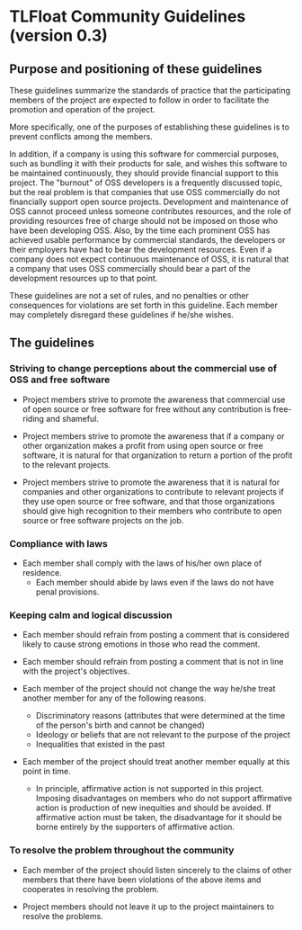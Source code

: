 
# TLFloat Community Guidelines (version 0.3)


## Purpose and positioning of these guidelines

These guidelines summarize the standards of practice that the
participating members of the project are expected to follow in order
to facilitate the promotion and operation of the project.

More specifically, one of the purposes of establishing these
guidelines is to prevent conflicts among the members.

In addition, if a company is using this software for commercial
purposes, such as bundling it with their products for sale, and wishes
this software to be maintained continuously, they should provide
financial support to this project. The "burnout" of OSS developers is
a frequently discussed topic, but the real problem is that companies
that use OSS commercially do not financially support open source
projects. Development and maintenance of OSS cannot proceed unless
someone contributes resources, and the role of providing resources
free of charge should not be imposed on those who have been developing
OSS. Also, by the time each prominent OSS has achieved usable
performance by commercial standards, the developers or their employers
have had to bear the development resources. Even if a company does not
expect continuous maintenance of OSS, it is natural that a company
that uses OSS commercially should bear a part of the development
resources up to that point.

These guidelines are not a set of rules, and no penalties or other
consequences for violations are set forth in this guideline. Each
member may completely disregard these guidelines if he/she wishes.


## The guidelines

### Striving to change perceptions about the commercial use of OSS and free software

* Project members strive to promote the awareness that commercial use
  of open source or free software for free without any contribution is
  free-riding and shameful.

* Project members strive to promote the awareness that if a company or
  other organization makes a profit from using open source or free
  software, it is natural for that organization to return a portion of
  the profit to the relevant projects.

* Project members strive to promote the awareness that it is natural
  for companies and other organizations to contribute to relevant
  projects if they use open source or free software, and that those
  organizations should give high recognition to their members who
  contribute to open source or free software projects on the job.


### Compliance with laws

* Each member shall comply with the laws of his/her own place of
  residence.
  * Each member should abide by laws even if the laws do not have
    penal provisions.


### Keeping calm and logical discussion

* Each member should refrain from posting a comment that is considered
  likely to cause strong emotions in those who read the comment.

* Each member should refrain from posting a comment that is not in
  line with the project's objectives.

* Each member of the project should not change the way he/she treat
  another member for any of the following reasons.
  * Discriminatory reasons (attributes that were determined at the
    time of the person's birth and cannot be changed)
  * Ideology or beliefs that are not relevant to the purpose of the
    project
  * Inequalities that existed in the past

* Each member of the project should treat another member equally at
  this point in time.
  * In principle, affirmative action is not supported in this project.
    Imposing disadvantages on members who do not support affirmative
    action is production of new inequities and should be avoided. If
    affirmative action must be taken, the disadvantage for it should
    be borne entirely by the supporters of affirmative action.


### To resolve the problem throughout the community

* Each member of the project should listen sincerely to the claims of
  other members that there have been violations of the above items and
  cooperates in resolving the problem.

* Project members should not leave it up to the project maintainers to
  resolve the problems.
